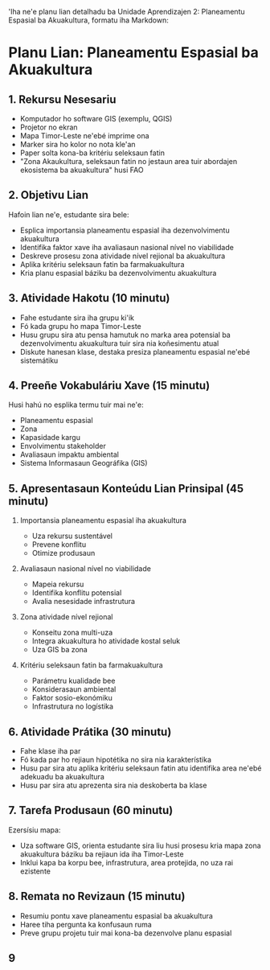 'Iha ne'e planu lian detalhadu ba Unidade Aprendizajen 2: Planeamentu Espasial ba Akuakultura, formatu iha Markdown:

# Planu Lian: Planeamentu Espasial ba Akuakultura

## 1. Rekursu Nesesariu

- Komputador ho software GIS (exemplu, QGIS)
- Projetor no ekran
- Mapa Timor-Leste ne'ebé imprime ona
- Marker sira ho kolor no nota kle'an
- Paper solta kona-ba kritériu seleksaun fatin
- "Zona Akaukultura, seleksaun fatin no jestaun area tuir abordajen ekosistema ba akuakultura" husi FAO

## 2. Objetivu Lian

Hafoin lian ne'e, estudante sira bele:
- Esplica importansia planeamentu espasial iha dezenvolvimentu akuakultura
- Identifika faktor xave iha avaliasaun nasional nível no viabilidade
- Deskreve prosesu zona atividade nível rejional ba akuakultura
- Aplika kritériu seleksaun fatin ba farmakuakultura
- Kria planu espasial báziku ba dezenvolvimentu akuakultura

## 3. Atividade Hakotu (10 minutu)

- Fahe estudante sira iha grupu ki'ik
- Fó kada grupu ho mapa Timor-Leste
- Husu grupu sira atu pensa hamutuk no marka area potensial ba dezenvolvimentu akuakultura tuir sira nia koñesimentu atual
- Diskute hanesan klase, destaka presiza planeamentu espasial ne'ebé sistemátiku 

## 4. Preeñe Vokabuláriu Xave (15 minutu)

Husi hahú no esplika termu tuir mai ne'e:
- Planeamentu espasial
- Zona
- Kapasidade kargu
- Envolvimentu stakeholder
- Avaliasaun impaktu ambiental
- Sistema Informasaun Geográfika (GIS)

## 5. Apresentasaun Konteúdu Lian Prinsipal (45 minutu)

1. Importansia planeamentu espasial iha akuakultura
   - Uza rekursu sustentável
   - Prevene konflitu
   - Otimize produsaun

2. Avaliasaun nasional nível no viabilidade
   - Mapeia rekursu
   - Identifika konflitu potensial
   - Avalia nesesidade infrastrutura

3. Zona atividade nível rejional
   - Konseitu zona multi-uza
   - Integra akuakultura ho atividade kostal seluk
   - Uza GIS ba zona

4. Kritériu seleksaun fatin ba farmakuakultura
   - Parámetru kualidade bee
   - Konsiderasaun ambiental
   - Faktor sosio-ekonómiku
   - Infrastrutura no logístika

## 6. Atividade Prátika (30 minutu)

- Fahe klase iha par
- Fó kada par ho rejiaun hipotétika no sira nia karakterístika
- Husu par sira atu aplika kritériu seleksaun fatin atu identifika area ne'ebé adekuadu ba akuakultura
- Husu par sira atu aprezenta sira nia deskoberta ba klase

## 7. Tarefa Produsaun (60 minutu)

Ezersísiu mapa:
- Uza software GIS, orienta estudante sira liu husi prosesu kria mapa zona akuakultura báziku ba rejiaun ida iha Timor-Leste
- Inklui kapa ba korpu bee, infrastrutura, area protejida, no uza rai ezistente

## 8. Remata no Revizaun (15 minutu)

- Resumiu pontu xave planeamentu espasial ba akuakultura
- Haree tiha pergunta ka konfusaun ruma
- Preve grupu projetu tuir mai kona-ba dezenvolve planu espasial

## 9